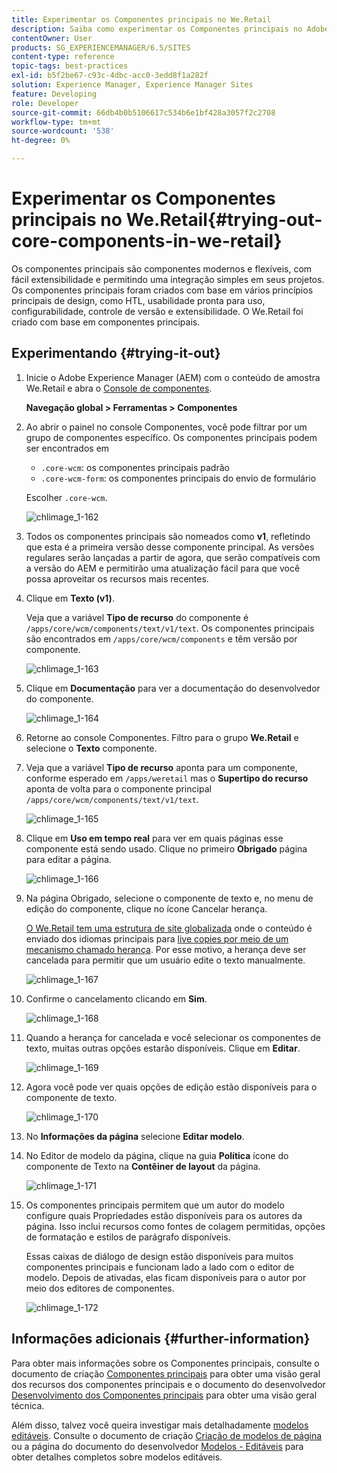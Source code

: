 ```yaml
---
title: Experimentar os Componentes principais no We.Retail
description: Saiba como experimentar os Componentes principais no Adobe Experience Manager usando o We.Retail.
contentOwner: User
products: SG_EXPERIENCEMANAGER/6.5/SITES
content-type: reference
topic-tags: best-practices
exl-id: b5f2be67-c93c-4dbc-acc0-3edd8f1a282f
solution: Experience Manager, Experience Manager Sites
feature: Developing
role: Developer
source-git-commit: 66db4b0b5106617c534b6e1bf428a3057f2c2708
workflow-type: tm+mt
source-wordcount: '538'
ht-degree: 0%

---
```


# Experimentar os Componentes principais no We.Retail{#trying-out-core-components-in-we-retail}

Os componentes principais são componentes modernos e flexíveis, com fácil extensibilidade e permitindo uma integração simples em seus projetos. Os componentes principais foram criados com base em vários princípios principais de design, como HTL, usabilidade pronta para uso, configurabilidade, controle de versão e extensibilidade. O We.Retail foi criado com base em componentes principais.

## Experimentando {#trying-it-out}

1. Inicie o Adobe Experience Manager (AEM) com o conteúdo de amostra We.Retail e abra o [Console de componentes](/help/sites-authoring/default-components-console.md).

   **Navegação global > Ferramentas > Componentes**

1. Ao abrir o painel no console Componentes, você pode filtrar por um grupo de componentes específico. Os componentes principais podem ser encontrados em

   * `.core-wcm`: os componentes principais padrão
   * `.core-wcm-form`: os componentes principais do envio de formulário

   Escolher `.core-wcm`.

   ![chlimage_1-162](assets/chlimage_1-162.png)

1. Todos os componentes principais são nomeados como **v1**, refletindo que esta é a primeira versão desse componente principal. As versões regulares serão lançadas a partir de agora, que serão compatíveis com a versão do AEM e permitirão uma atualização fácil para que você possa aproveitar os recursos mais recentes.
1. Clique em **Texto (v1)**.

   Veja que a variável **Tipo de recurso** do componente é `/apps/core/wcm/components/text/v1/text`. Os componentes principais são encontrados em `/apps/core/wcm/components` e têm versão por componente.

   ![chlimage_1-163](assets/chlimage_1-163.png)

1. Clique em **Documentação** para ver a documentação do desenvolvedor do componente.

   ![chlimage_1-164](assets/chlimage_1-164.png)

1. Retorne ao console Componentes. Filtro para o grupo **We.Retail** e selecione o **Texto** componente.
1. Veja que a variável **Tipo de recurso** aponta para um componente, conforme esperado em `/apps/weretail` mas o **Supertipo do recurso** aponta de volta para o componente principal `/apps/core/wcm/components/text/v1/text`.

   ![chlimage_1-165](assets/chlimage_1-165.png)

1. Clique em **Uso em tempo real** para ver em quais páginas esse componente está sendo usado. Clique no primeiro **Obrigado** página para editar a página.

   ![chlimage_1-166](assets/chlimage_1-166.png)

1. Na página Obrigado, selecione o componente de texto e, no menu de edição do componente, clique no ícone Cancelar herança.

   [O We.Retail tem uma estrutura de site globalizada](/help/sites-developing/we-retail-globalized-site-structure.md) onde o conteúdo é enviado dos idiomas principais para [live copies por meio de um mecanismo chamado herança](/help/sites-administering/msm.md). Por esse motivo, a herança deve ser cancelada para permitir que um usuário edite o texto manualmente.

   ![chlimage_1-167](assets/chlimage_1-167.png)

1. Confirme o cancelamento clicando em **Sim**.

   ![chlimage_1-168](assets/chlimage_1-168.png)

1. Quando a herança for cancelada e você selecionar os componentes de texto, muitas outras opções estarão disponíveis. Clique em **Editar**.

   ![chlimage_1-169](assets/chlimage_1-169.png)

1. Agora você pode ver quais opções de edição estão disponíveis para o componente de texto.

   ![chlimage_1-170](assets/chlimage_1-170.png)

1. No **Informações da página** selecione **Editar modelo**.
1. No Editor de modelo da página, clique na guia **Política** ícone do componente de Texto na **Contêiner de layout** da página.

   ![chlimage_1-171](assets/chlimage_1-171.png)

1. Os componentes principais permitem que um autor do modelo configure quais Propriedades estão disponíveis para os autores da página. Isso inclui recursos como fontes de colagem permitidas, opções de formatação e estilos de parágrafo disponíveis.

   Essas caixas de diálogo de design estão disponíveis para muitos componentes principais e funcionam lado a lado com o editor de modelo. Depois de ativadas, elas ficam disponíveis para o autor por meio dos editores de componentes.

   ![chlimage_1-172](assets/chlimage_1-172.png)

## Informações adicionais {#further-information}

Para obter mais informações sobre os Componentes principais, consulte o documento de criação [Componentes principais](https://experienceleague.adobe.com/docs/experience-manager-core-components/using/introduction.html?lang=pt-BR) para obter uma visão geral dos recursos dos componentes principais e o documento do desenvolvedor [Desenvolvimento dos Componentes principais](https://experienceleague.adobe.com/docs/experience-manager-core-components/using/developing/overview.html) para obter uma visão geral técnica.

Além disso, talvez você queira investigar mais detalhadamente [modelos editáveis](/help/sites-developing/we-retail-editable-templates.md). Consulte o documento de criação [Criação de modelos de página](/help/sites-authoring/templates.md) ou a página do documento do desenvolvedor [Modelos - Editáveis](/help/sites-developing/page-templates-editable.md) para obter detalhes completos sobre modelos editáveis.
